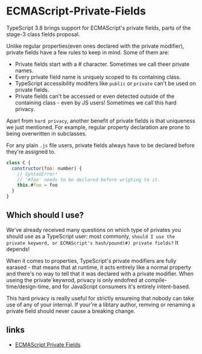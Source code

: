 # ECMAScript-Private-Fields

TypeScript 3.8 brings support for ECMAScript's private fields, parts of the stage-3 class fields proposal.

Unlike regular properties(even ones declared with the private modifier), private fields have a few rules to keep in mind. Some of them are:

- Private fields start with a # character. Sometimes we call theer private names.
- Every private field name is uniquely scoped to its containing class.
- TypeScript accessibility modifers like `public` or `private` can't be used on private fields.
- Private fields can't be accessed or even detected outside of the containing class - even by JS users! Sometimes we call this hard privacy.

Apart from `hard privacy`, another benefit of private fields is that uniqueness we just mentioned. For example, regular property declaration are prone to being overwritten in subclasses.

For any plain `.js` file users, private fields always have to be declared before they're assigned to.

```js
class C {
  constructor(foo: number) {
    // SyntaxError!
    // '#foo' needs to be declared before wrigting to it.
    this.#foo = foo
  }
}
```

## Which should I use?

We've already received many questions on which type of privates you should use as a TypeScript user: most commonly, `should I use the private keyword, or ECMAScript's hash/pound(#) private fields?` It depends!

When it comes to properties, TypeScript's private modifiers are fully earased - that means that at runtime, it acts entirely like a normal property and there's no way to tell that it was declared with a private modifier. When useing the private`keywrod, privacy is only endofred at compile-time/design-time, and for JavaScript consumers it's entirely intent-based.

This hard privacy is really useful for strictly ensureing that nobody can take use of any of your internal. If your're a libtary author, remving or renaming a private field should never cause a breaking change.

## links

- [ECMAScript Private Fields](https://www.typescriptlang.org/docs/handbook/release-notes/overview.html#ecmascript-private-fields)
